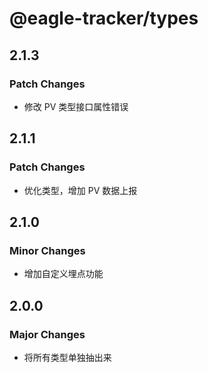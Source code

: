 # @eagle-tracker/types

## 2.1.3

### Patch Changes

- 修改 PV 类型接口属性错误

## 2.1.1

### Patch Changes

- 优化类型，增加 PV 数据上报

## 2.1.0

### Minor Changes

- 增加自定义埋点功能

## 2.0.0

### Major Changes

- 将所有类型单独抽出来

